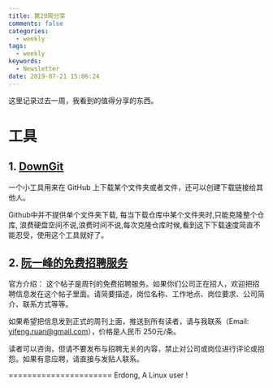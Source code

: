 ```yaml
---
title: 第29周分享
comments: false
categories:
  - weekly
tags:
  - weekly
keywords:
  - Newsletter
date: 2019-07-21 15:06:24
---
```



这里记录过去一周，我看到的值得分享的东西。
<!--more-->



# 工具

## 1. [DownGit](https://minhaskamal.github.io/DownGit/#/home)

一个小工具用来在 GitHub 上下载某个文件夹或者文件，还可以创建下载链接给其他人。

Github中并不提供单个文件夹下载, 每当下载仓库中某个文件夹时,只能克隆整个仓库, 浪费硬盘空间不说,浪费时间不说,每次克隆仓库时候,看到这下下载速度简直不能忍受，使用这个工具就好了。 


## 2. [阮一峰的免费招聘服务](https://github.com/ruanyf/weekly/issues/692)

官方介绍：
这个帖子是周刊的免费招聘服务。如果你们公司正在招人，欢迎把招聘信息发在这个帖子里面。请简要描述，岗位名称、工作地点、岗位要求、公司简介、联系方式等等。


如果希望把信息发到正式的周刊上面，推送到所有读者，请与我联系（Email: yifeng.ruan@gmail.com），价格是人民币 250元/条。

读者可以咨询，但请不要发布与招聘无关的内容，禁止对公司或岗位进行评论或抱怨。如果有意应聘，请直接与发贴人联系。

======================
Erdong, A Linux user !
